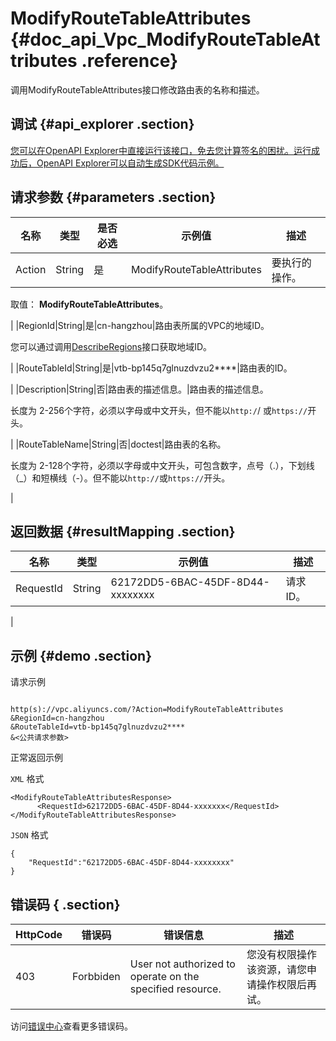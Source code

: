 # ModifyRouteTableAttributes {#doc_api_Vpc_ModifyRouteTableAttributes .reference}

调用ModifyRouteTableAttributes接口修改路由表的名称和描述。

## 调试 {#api_explorer .section}

[您可以在OpenAPI Explorer中直接运行该接口，免去您计算签名的困扰。运行成功后，OpenAPI Explorer可以自动生成SDK代码示例。](https://api.aliyun.com/#product=Vpc&api=ModifyRouteTableAttributes&type=RPC&version=2016-04-28)

## 请求参数 {#parameters .section}

|名称|类型|是否必选|示例值|描述|
|--|--|----|---|--|
|Action|String|是|ModifyRouteTableAttributes|要执行的操作。

 取值： **ModifyRouteTableAttributes**。

 |
|RegionId|String|是|cn-hangzhou|路由表所属的VPC的地域ID。

 您可以通过调用[DescribeRegions](~~36063~~)接口获取地域ID。

 |
|RouteTableId|String|是|vtb-bp145q7glnuzdvzu2\*\*\*\*|路由表的ID。

 |
|Description|String|否|路由表的描述信息。|路由表的描述信息。

 长度为 2-256个字符，必须以字母或中文开头，但不能以`http:/`/ 或`https://`开头。

 |
|RouteTableName|String|否|doctest|路由表的名称。

 长度为 2-128个字符，必须以字母或中文开头，可包含数字，点号（.），下划线（\_）和短横线（-）。但不能以`http://`或`https://`开头。

 |

## 返回数据 {#resultMapping .section}

|名称|类型|示例值|描述|
|--|--|---|--|
|RequestId|String|62172DD5-6BAC-45DF-8D44-xxxxxxxx|请求ID。

 |

## 示例 {#demo .section}

请求示例

``` {#request_demo}

http(s)://vpc.aliyuncs.com/?Action=ModifyRouteTableAttributes
&RegionId=cn-hangzhou
&RouteTableId=vtb-bp145q7glnuzdvzu2****
&<公共请求参数>

```

正常返回示例

`XML` 格式

``` {#xml_return_success_demo}
<ModifyRouteTableAttributesResponse>
      <RequestId>62172DD5-6BAC-45DF-8D44-xxxxxxx</RequestId>
</ModifyRouteTableAttributesResponse>
```

`JSON` 格式

``` {#json_return_success_demo}
{
	"RequestId":"62172DD5-6BAC-45DF-8D44-xxxxxxxx"
}
```

## 错误码 { .section}

|HttpCode|错误码|错误信息|描述|
|--------|---|----|--|
|403|Forbbiden|User not authorized to operate on the specified resource.|您没有权限操作该资源，请您申请操作权限后再试。|

访问[错误中心](https://error-center.aliyun.com/status/product/Vpc)查看更多错误码。

